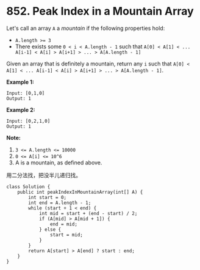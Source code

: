 # 852. Peak Index in a Mountain Array

Let's call an array `A` a _mountain_ if the following properties hold:

* `A.length >= 3`
* There exists some `0 < i < A.length - 1` such that `A[0] < A[1] < ... A[i-1] < A[i] > A[i+1] > ... > A[A.length - 1]`

Given an array that is definitely a mountain, return any `i` such that `A[0] < A[1] < ... A[i-1] < A[i] > A[i+1] > ... > A[A.length - 1]`.

**Example 1:**

```text
Input: [0,1,0]
Output: 1
```

**Example 2:**

```text
Input: [0,2,1,0]
Output: 1
```

**Note:**

1. `3 <= A.length <= 10000`
2. `0 <= A[i] <= 10^6`
3. A is a mountain, as defined above.

用二分法找，把没半儿递归找。

```text
class Solution {
    public int peakIndexInMountainArray(int[] A) {
        int start = 0;
        int end = A.length - 1;
        while (start + 1 < end) {
            int mid = start + (end - start) / 2;
            if (A[mid] > A[mid + 1]) {
                end = mid;
            } else {
                start = mid;
            }
        }
        return A[start] > A[end] ? start : end;
    }
}
```

